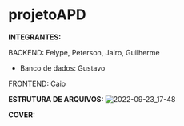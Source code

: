 # projetoAPD

**INTEGRANTES:**

BACKEND:
Felype,
Peterson,
Jairo,
Guilherme

- Banco de dados: Gustavo

FRONTEND:
Caio

**ESTRUTURA DE ARQUIVOS:**
![2022-09-23_17-48](https://user-images.githubusercontent.com/89306240/192054765-c3e0fe54-56cc-4087-983a-e5fd97251824.png)

**COVER:**
